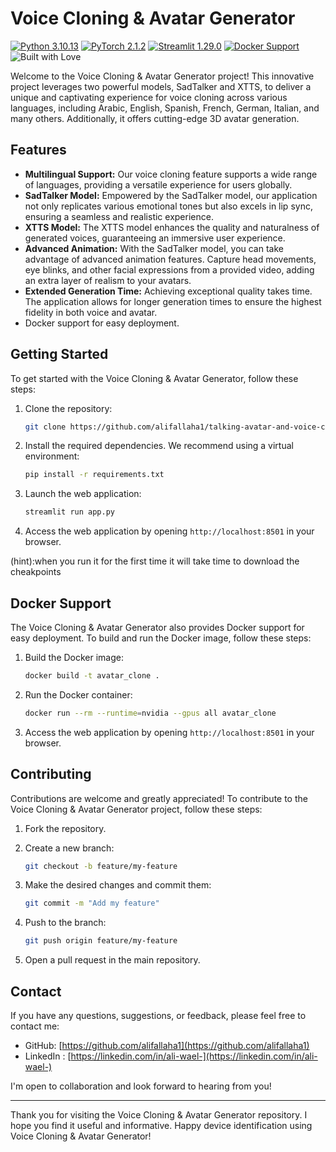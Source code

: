 # Voice Cloning & Avatar Generator


[![Python 3.10.13](https://img.shields.io/badge/python-3.10.13-blue.svg)](https://www.python.org/downloads/release/python-31013/)
[![PyTorch 2.1.2](https://img.shields.io/badge/pytorch-2.1.2-ee4c2c.svg)](https://pytorch.org/)
[![Streamlit 1.29.0](https://img.shields.io/badge/streamlit-1.29.0-FF4B4B.svg)](https://streamlit.io/)
[![Docker Support](https://img.shields.io/badge/docker-support-2496ED.svg)](https://www.docker.com/)
![Built with Love](https://img.shields.io/badge/built%20with-%E2%9D%A4-red.svg)


Welcome to the Voice Cloning & Avatar Generator project! This innovative project leverages two powerful models, SadTalker and XTTS, to deliver a unique and captivating experience for voice cloning across various languages, including Arabic, English, Spanish, French, German, Italian, and many others. Additionally, it offers cutting-edge 3D avatar generation.

## Features

- **Multilingual Support:** Our voice cloning feature supports a wide range of languages, providing a versatile experience for users globally.
- **SadTalker Model:** Empowered by the SadTalker model, our application not only replicates various emotional tones but also excels in lip sync, ensuring a seamless and realistic experience.
- **XTTS Model:** The XTTS model enhances the quality and naturalness of generated voices, guaranteeing an immersive user experience.
- **Advanced Animation:** With the SadTalker model, you can take advantage of advanced animation features. Capture head movements, eye blinks, and other facial expressions from a provided video, adding an extra layer of realism to your avatars.
- **Extended Generation Time:** Achieving exceptional quality takes time. The application allows for longer generation times to ensure the highest fidelity in both voice and avatar.
- Docker support for easy deployment.

## Getting Started

To get started with the Voice Cloning & Avatar Generator, follow these steps:

1. Clone the repository:

   ```bash
   git clone https://github.com/alifallaha1/talking-avatar-and-voice-cloning.git
   ```

2. Install the required dependencies. We recommend using a virtual environment:
   ```bash
   pip install -r requirements.txt
   ```
3. Launch the web application:
   
   ```bash
   streamlit run app.py
   ```

4. Access the web application by opening `http://localhost:8501` in your browser.


(hint):when you run it for the first time it will take time to download the cheakpoints

## Docker Support

The Voice Cloning & Avatar Generator also provides Docker support for easy deployment. To build and run the Docker image, follow these steps:

1. Build the Docker image:

   ```bash
   docker build -t avatar_clone .
   ```
  
2. Run the Docker container:
   
   ```bash
   docker run --rm --runtime=nvidia --gpus all avatar_clone

   ```
   
4. Access the web application by opening `http://localhost:8501` in your browser.

## Contributing

Contributions are welcome and greatly appreciated! To contribute to the Voice Cloning & Avatar Generator project, follow these steps:

1. Fork the repository.

2. Create a new branch:

   ```bash
   git checkout -b feature/my-feature
   ```

3. Make the desired changes and commit them:
   
   ```bash
   git commit -m "Add my feature"
   ```

4. Push to the branch:
      
   ```bash
   git push origin feature/my-feature
   ```

5. Open a pull request in the main repository.


## Contact

If you have any questions, suggestions, or feedback, please feel free to contact me:

- GitHub: [https://github.com/alifallaha1](https://github.com/alifallaha1)
- LinkedIn : [https://linkedin.com/in/ali-wael-](https://linkedin.com/in/ali-wael-)

I'm open to collaboration and look forward to hearing from you!

---

Thank you for visiting the Voice Cloning & Avatar Generator repository. I hope you find it useful and informative. Happy device identification using Voice Cloning & Avatar Generator!

